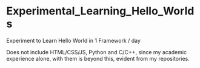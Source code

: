 # Experimental_Learning_Hello_Worlds
Experiment to Learn Hello World in 1 Framework / day

Does not include HTML/CSS/JS, Python and C/C++, since my academic experience alone, with them is beyond this, evident from my repositories.
